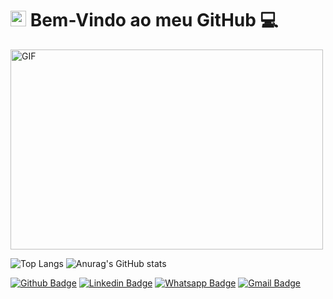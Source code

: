  # <img src="https://media.giphy.com/media/hvRJCLFzcasrR4ia7z/giphy.gif" width="25px"> Bem-Vindo ao meu GitHub 💻  
 
<img align="justify" alt="GIF" src="https://github.com/abhisheknaiidu/abhisheknaiidu/blob/master/code.gif?raw=true" width="500" height="320" />

![Top Langs](https://github-readme-stats.vercel.app/api/top-langs/?username=cleberlucas&theme=tokyonight)
![Anurag's GitHub stats](https://github-readme-stats.vercel.app/api?username=cleberlucas&show_icons=true&theme=radical)

[![Github Badge](https://img.shields.io/badge/GitHub-100000?style=for-the-badge&logo=github&logoColor=white&link=https://github.com/cleberlucas)](https://github.com/cleberlucas)
[![Linkedin Badge](https://img.shields.io/badge/LinkedIn-0077B5?style=for-the-badge&logo=linkedin&logoColor=white&link=https://www.linkedin.com/in/cleber-lucas-599bb11b2/)](https://www.linkedin.com/in/cleber-lucas-599bb11b2/)
[![Whatsapp Badge](https://img.shields.io/badge/WhatsApp-25D366?style=for-the-badge&logo=whatsapp&logoColor=white&link=https://api.whatsapp.com/send?phone=5535997518278)](https://api.whatsapp.com/send?phone=5535997518278)
[![Gmail Badge](https://img.shields.io/badge/Gmail-D14836?style=for-the-badge&logo=gmail&logoColor=white&link=https://mail.google.com/mail/u/?authuser=clebersiber@gmail.com)](https://mail.google.com/mail/u/?authuser=clebersiber@gmail.com)







  
  
